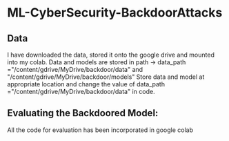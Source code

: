 # ML-CyberSecurity-BackdoorAttacks

## Data

I have downloaded the data, stored it onto the google drive and mounted into my colab. 
Data and models are stored in path -> data_path ="/content/gdrive/MyDrive/backdoor/data" and "/content/gdrive/MyDrive/backdoor/models"
Store data and model at appropriate location and change the value of data_path ="/content/gdrive/MyDrive/backdoor/data" in code.

## Evaluating the Backdoored Model:

All the code for evaluation has been incorporated in google colab

